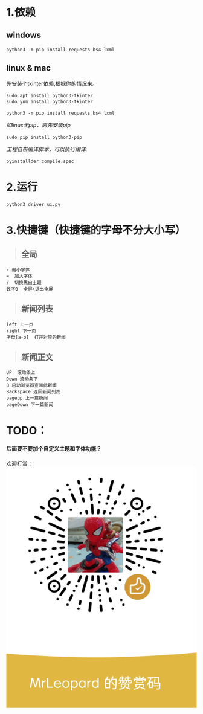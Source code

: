 
# 1.依赖  
## windows  

```
python3 -m pip install requests bs4 lxml
```


## linux & mac  

先安装个tkinter依赖,根据你的情况来。
```
sudo apt install python3-tkinter
sudo yum install python3-tkinter
```
```
python3 -m pip install requests bs4 lxml
```

*如linux无pip，需先安装pip*

```
sudo pip install python3-pip
```

*工程自带编译脚本，可以执行编译:*
```
pyinstallder compile.spec
```


# 2.运行  

```
python3 driver_ui.py
```


# 3.快捷键（快捷键的字母不分大小写）    
>## 全局  
	- 缩小字体  
	=  加大字体  
	/  切换黑白主题    
	数字0  全屏\退出全屏  

>## 新闻列表  
	left 上一页  
	right 下一页  
	字母[a-o]  打开对应的新闻  

>## 新闻正文
	UP  滚动条上
	Down 滚动条下
	B 启动浏览器查阅此新闻
	Backspace 返回新闻列表
	pageup 上一篇新闻
	pageDown 下一篇新闻


# TODO：

#### 后面要不要加个自定义主题和字体功能？

欢迎打赏：    
![微信](mm.png)